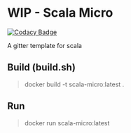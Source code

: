 # WIP - Scala Micro

[![Codacy Badge](https://api.codacy.com/project/badge/Grade/2d02ecbcffaf4851af73c182e568e33c)](https://www.codacy.com/app/machadoit/scala-micro?utm_source=github.com&amp;utm_medium=referral&amp;utm_content=machadoit/scala-micro&amp;utm_campaign=Badge_Grade)

A gitter template for scala

## Build (build.sh)
> docker build -t scala-micro:latest .

## Run
> docker run scala-micro:latest
